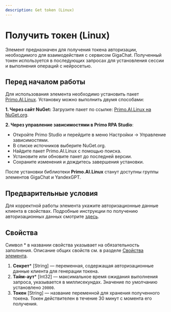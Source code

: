```yaml
---
description: Get token (Linux)
---
```


# Получить токен (Linux)

Элемент предназначен для получения токена авторизации, необходимого для взаимодействия с сервисом GigaChat. Полученный токен используется в последующих запросах для установления сессии и выполнения операций с нейросетью.

## Перед началом работы

Для использования элемента необходимо установить пакет [Primo.AI.Linux](https://www.nuget.org/packages/Primo.AI.Linux). Установку можно выполнить двумя способами:

**1. Через сайт NuGet:**
   Загрузите пакет по ссылке: [Primo.AI.Linux на NuGet.org](https://www.nuget.org/packages/Primo.AI.Linux).

**2. Через управление зависимостями в Primo RPA Studio**:

   - Откройте Primo Studio и перейдите в меню Настройки → Управление зависимостями.
   - В списке источников выберите NuGet.org.
   - Найдите пакет Primo.AI.Linux с помощью поиска.
   - Установите или обновите пакет до последней версии.
   - Сохраните изменения и дождитесь завершения установки.

После установки библиотеки **Primo.AI.Linux** станут доступны группы элементов GigaChat и YandexGPT.


## Предварительные условия

Для корректной работы элемента укажите авторизационные данные клиента в свойствах. Подробные инструкции по получению авторизационных данных смотрите [здесь](https://docs.primo-rpa.ru/primo-rpa/primo-studio/settings/ai#gigachat).

## Свойства

Символ * в названии свойства указывает на обязательность заполнения. Описание общих свойств см. в разделе [Свойства элемента](https://docs.primo-rpa.ru/primo-rpa/primo-studio/process/elements#svoistva-elementa).

1. **Секрет*** [String] — переменная, содержащая авторизационные данные клиента для генерации токена.  
1. **Тайм-аут*** [Int32] — максимальное время ожидания выполнения запроса, указывается в миллисекундах. Значение по умолчанию установлено `20000`.  
1. **Токен** [String] — название переменной для хранения полученного токена. Токен действителен в течение 30 минут с момента его получения.

